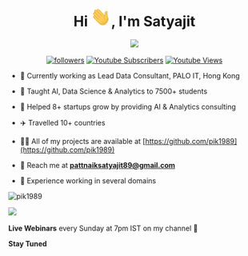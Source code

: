 <h1 align="center">Hi <img src="https://raw.githubusercontent.com/pik1989/pik1989/main/Images/Hi.gif" width="40px" />, I'm Satyajit</h1>

<!-- Typing SVG by DenverCoder1 - https://github.com/DenverCoder1/readme-typing-svg -->
<p align="center">
  <a href="https://github.com/pik1989"><img src="https://readme-typing-svg.herokuapp.com?lines=Self+taught+Data+Scientist;Trainer%2C+Blogger+%26+Speaker;10%2B+years+of+coding+experience;Always+learning+new+things&center=true&width=380&height=45"></a>
</p>

<p align="center">
   <a href="https://github.com/pik1989">
    <img alt="followers" title="Follow me on Github" src="https://img.shields.io/github/followers/pik1989?color=236ad3&labelColor=1155ba&style=for-the-badge&logo=github&label=Follow"/></a>
   <a href="https://www.youtube.com/c/SatyajitPattnaik?sub_confirmation=1">
    <img alt="Youtube Subscribers" title="Subscriber me on YouTube" href="https://www.youtube.com/channel/UC-HLXw5cFC-7zqaXqTIlj-g" src="https://img.shields.io/youtube/channel/subscribers/UC-HLXw5cFC-7zqaXqTIlj-g?style=for-the-badge"/></a>
  <a href="https://www.youtube.com/c/SatyajitPattnaik?sub_confirmation=1">
    <img alt="Youtube Views" title="YouTube Views" href="https://www.youtube.com/channel/UC-HLXw5cFC-7zqaXqTIlj-g" src="https://img.shields.io/youtube/channel/views/UC-HLXw5cFC-7zqaXqTIlj-g?style=for-the-badge"/></a>
</p>





- 🔭 Currently working as Lead Data Consultant, PALO IT, Hong Kong

- 👯 Taught AI, Data Science & Analytics to 7500+ students

- 🎯 Helped 8+ startups grow by providing AI & Analytics consulting

- ✈️ Travelled 10+ countries

- 👨‍💻 All of my projects are available at [https://github.com/pik1989](https://github.com/pik1989)

- 💬 Reach me at **pattnaiksatyajit89@gmail.com**

- 🧠 Experience working in several domains

<p align="centre"><img src="https://github-readme-stats-five-lyart.vercel.app/api?username=pik1989&show_icons=true" alt="pik1989" /> </p>

[<img src="https://img.shields.io/badge/-Subscribe-red?style=for-the-badge&logo=youtube&logoColor=white"/>](https://www.youtube.com/c/SatyajitPattnaik?sub_confirmation=1) 

**Live Webinars** every Sunday at 7pm IST on my channel 🎯

**Stay Tuned**
